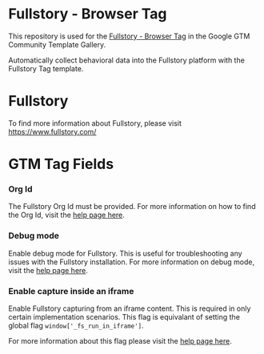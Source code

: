 # Fullstory - Browser Tag

This repository is used for the [Fullstory - Browser Tag](TODO) in the Google GTM Community Template Gallery.

Automatically collect behavioral data into the Fullstory platform with the Fullstory Tag template.

# Fullstory

To find more information about Fullstory, please visit https://www.fullstory.com/

# GTM Tag Fields

### Org Id

The Fullstory Org Id must be provided. For more information on how to find the Org Id, visit the [help page here](https://help.fullstory.com/hc/en-us/articles/360047075853-How-do-I-find-my-Fullstory-Org-Id).

### Debug mode

Enable debug mode for Fullstory. This is useful for troubleshooting any issues with the Fullstory installation. For more information on debug mode, visit the [help page here](https://help.fullstory.com/hc/en-us/articles/360020829233-How-to-enable-debug-mode-for-Fullstory).

### Enable capture inside an iframe

Enable Fullstory capturing from an iframe content. This is required in only certain implementation scenarios. This flag is equivalant of setting the global flag `window['_fs_run_in_iframe']`.

For more information about this flag please visit the [help page here](https://help.fullstory.com/hc/en-us/articles/360020622514-Can-Fullstory-capture-content-that-is-presented-in-iframes).